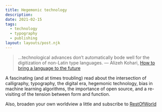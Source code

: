 ```yaml
---
title: Hegemonic technology
description: 
date: 2021-02-15
tags:
  - technology
  - typography
  - publishing
layout: layouts/post.njk
---
```

> ...technological advances don’t automatically bode well for the digitization of non-Latin type languages.
> — Alizeh Kohari, [How to bring a language to the future](https://restofworld.org/2021/bringing-urdu-into-the-digital-age/)
 
A fascinating (and at times troubling) read about the intersection of calligraphy, typography, the digital era, hegemonic technology, bias in machine learning algorithms, the importance of open source, and a re-visiting of the tension between form and function.

Also, broaden your own worldview a little and subscribe to [RestOfWorld](https://restofworld.org/)
